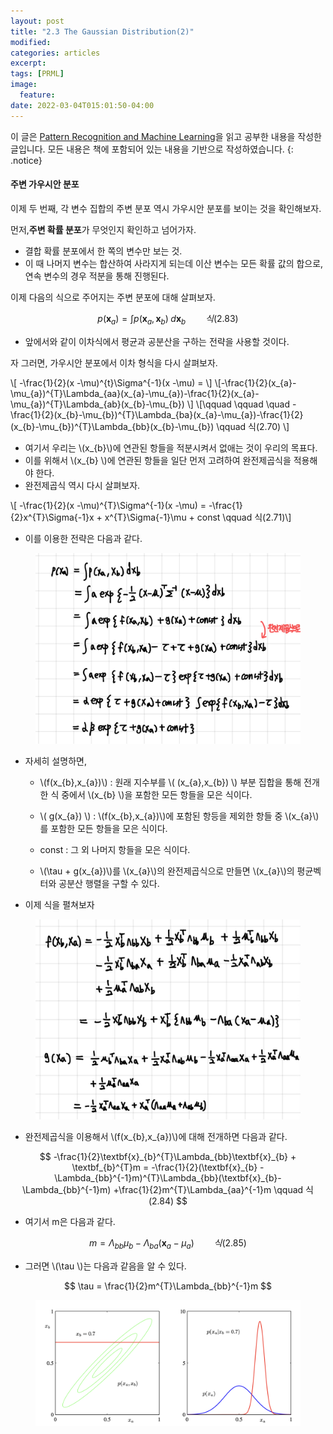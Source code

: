 ```yaml
---
layout: post
title: "2.3 The Gaussian Distribution(2)"
modified:
categories: articles
excerpt:
tags: [PRML]
image:
  feature:
date: 2022-03-04T015:01:50-04:00
---
```


이 글은 [Pattern Recognition and Machine Learning](https://www.microsoft.com/en-us/research/uploads/prod/2006/01/Bishop-Pattern-Recognition-and-Machine-Learning-2006.pdf)을 읽고 공부한 내용을 작성한 글입니다. 
모든 내용은 책에 포함되어 있는 내용을 기반으로 작성하였습니다.
{: .notice}

#### 주변 가우시안 분포

이제 두 번째, 각 변수 집합의 주변 분포 역시 가우시안 분포를 보이는 것을 확인해보자.

먼저,<b>주변 확률 분포</b>가 무엇인지 확인하고 넘어가자.

* 결합 확률 분포에서 한 쪽의 변수만 보는 것.
* 이 때 나머지 변수는 합산하여 사라지게 되는데 이산 변수는 모든 확률 값의 합으로, 연속 변수의 경우 적분을 통해 진행된다.

이제 다음의 식으로 주어지는 주변 분포에 대해 살펴보자.

$$ p(\textbf{x}_{a}) = \int p(\textbf{x}_{a},\textbf{x}_{b}) \; d\textbf{x}_{b} \qquad 식(2.83) $$

* 앞에서와 같이 이차식에서 평균과 공분산을 구하는 전략을 사용할 것이다.

자 그러면, 가우시안 분포에서 이차 형식을 다시 살펴보자.

\\[ -\frac{1}{2}(x -\mu)^{t}\Sigma^{-1}(x -\mu) =  \\]
\\[-\frac{1}{2}(x_{a}-\mu_{a})^{T}\Lambda_{aa}(x_{a}-\mu_{a})-\frac{1}{2}(x_{a}-\mu_{a})^{T}\Lambda_{ab}(x_{b}-\mu_{b}) \\]
\\[\qquad \qquad \quad -\frac{1}{2}(x_{b}-\mu_{b})^{T}\Lambda_{ba}(x_{a}-\mu_{a})-\frac{1}{2}(x_{b}-\mu_{b})^{T}\Lambda_{bb}(x_{b}-\mu_{b}) \qquad 식(2.70) \\]

* 여기서 우리는 \\(x_{b}\\)에 연관된 항들을 적분시켜서 없애는 것이 우리의 목표다.
* 이를 위해서 \\(x_{b} \\)에 연관된 항들을 일단 먼저 고려하여 완전제곱식을 적용해야 한다.
* 완전제곱식 역시 다시 살펴보자.

\\[ -\frac{1}{2}(x -\mu)^{T}\Sigma^{-1}(x -\mu) = -\frac{1}{2}x^{T}\Sigma{-1}x + x^{T}\Sigma{-1}\mu + const \qquad 식(2.71)\\]
* 이를 이용한 전략은 다음과 같다.


<figure>
    <a href="/PRML/36.jpeg" alt="image"><img src="/PRML/36.jpeg" alt="image"></a>
</figure>

* 자세히 설명하면,
    * \\(f(x_{b},x_{a})\\) : 원래 지수부를 \\( (x_{a},x_{b}) \\) 부분 집합을 통해 전개한 식 중에서 \\(x_{b} \\)을 포함한 모든 항들을 모은 식이다.
    
    * \\( g(x_{a}) \\) : \\(f(x_{b},x_{a})\\)에 포함된 항등을 제외한 항들 중 \\(x_{a}\\)를 포함한 모든 항들을 모은 식이다.
    
    * const : 그 외 나머지 항들을 모은 식이다.
    
    * \\(\tau + g(x_{a})\\)를 \\(x_{a}\\)의 완전제곱식으로 만들면 \\(x_{a}\\)의 평균벡터와 공분산 행렬을 구할 수 있다.
* 이제 식을 펼쳐보자

<figure>
    <a href="/PRML/37.jpeg" alt="image"><img src="/PRML/37.jpeg" alt="image"></a>
</figure>



* 완전제곱식을 이용해서 \\(f(x_{b},x_{a})\\)에 대해 전개하면 다음과 같다.

$$ -\frac{1}{2}\textbf{x}_{b}^{T}\Lambda_{bb}\textbf{x}_{b} + \textbf_{b}^{T}m = -\frac{1}{2}(\textbf{x}_{b} - \Lambda_{bb}^{-1}m)^{T}\Lambda_{bb}(\textbf{x}_{b}-\Lambda_{bb}^{-1}m) +\frac{1}{2}m^{T}\Lambda_{aa}^{-1}m \qquad 식(2.84) $$

* 여기서 m은 다음과 같다.

$$  m = \Lambda_{bb}\mu_{b} - \Lambda_{ba}(\textbf{x}_{a} - \mu_{a}) \qquad 식(2.85) $$

* 그러면 \\(\tau \\)는 다음과 같음을 알 수 있다.

$$ \tau = \frac{1}{2}m^{T}\Lambda_{bb}^{-1}m $$



<figure>
    <a href="/PRML/35.png" alt="image"><img src="/PRML/35.png" alt="image"></a>
</figure>

